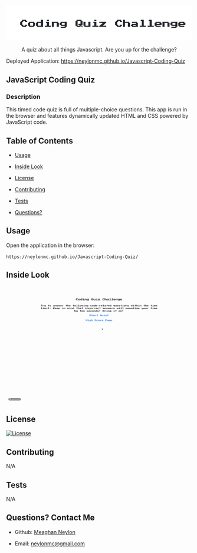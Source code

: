 <img src="assets/images/title.png" alt="Title">
<p align="center">
A quiz about all things Javascript. Are you up for the challenge? 
</p>

Deployed Application: https://neylonmc.github.io/Javascript-Coding-Quiz


## JavaScript Coding Quiz
### Description
  This timed code quiz is full of multiple-choice questions. This app is run in the browser and features dynamically updated HTML and CSS powered by JavaScript code. 
## Table of Contents

* [Usage](#usage)

* [Inside Look](#inside-look)
  
* [License](#license)
  
* [Contributing](#contributing)
  
* [Tests](#tests)
  
* [Questions?](#questions)


## Usage
Open the application in the browser: 
```
https://neylonmc.github.io/Javascript-Coding-Quiz/
```

## Inside Look
  <img src="assets/images/demo.gif" alt="Demo">


## License
  [![License](https://img.shields.io/badge/License-MIT%202.0-blue.svg)](https://opensource.org/licenses/MIT)
  
## Contributing
N/A
  
## Tests
N/A 
  
## Questions? Contact Me
  - Github: [Meaghan Neylon](https://github.com/neylonmc "Visit Meaghan's GitHub")

  - Email: [neylonmc@gmail.com]("mailto:neylonmc@gmail.com") 

  